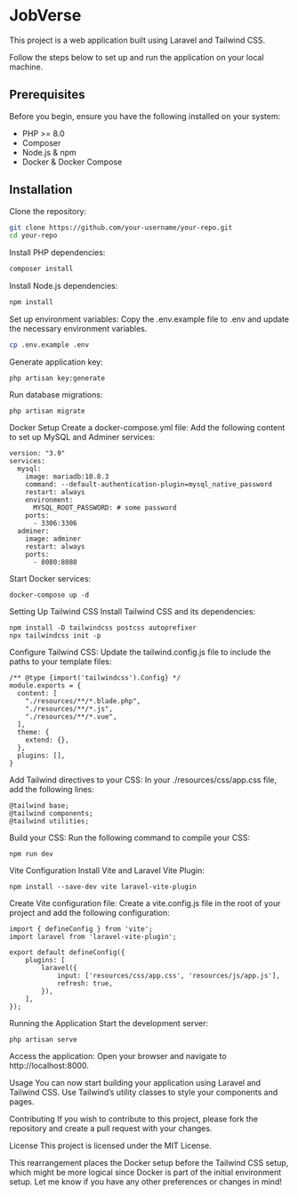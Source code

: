 # JobVerse
This project is a web application built using Laravel and Tailwind CSS. 

Follow the steps below to set up and run the application on your local machine.

## Prerequisites
Before you begin, ensure you have the following installed on your system:

- PHP >= 8.0
- Composer
- Node.js & npm
- Docker & Docker Compose

## Installation
Clone the repository:
```bash
git clone https://github.com/your-username/your-repo.git
cd your-repo
```

Install PHP dependencies:
```bash
composer install
```

Install Node.js dependencies:
```bash
npm install
```

Set up environment variables: Copy the .env.example file to .env and update the necessary environment variables.
```bash
cp .env.example .env
```

Generate application key:
```
php artisan key:generate
```

Run database migrations:
```
php artisan migrate
```

Docker Setup
Create a docker-compose.yml file: Add the following content to set up MySQL and Adminer services:
```
version: "3.9"
services:
  mysql:
    image: mariadb:10.8.3
    command: --default-authentication-plugin=mysql_native_password
    restart: always
    environment:
      MYSQL_ROOT_PASSWORD: # some password
    ports:
      - 3306:3306
  adminer:
    image: adminer
    restart: always
    ports:
      - 8080:8080
```
Start Docker services:
```
docker-compose up -d
```
Setting Up Tailwind CSS
Install Tailwind CSS and its dependencies:
```
npm install -D tailwindcss postcss autoprefixer
npx tailwindcss init -p
```
Configure Tailwind CSS: Update the tailwind.config.js file to include the paths to your template files:
```
/** @type {import('tailwindcss').Config} */
module.exports = {
  content: [
    "./resources/**/*.blade.php",
    "./resources/**/*.js",
    "./resources/**/*.vue",
  ],
  theme: {
    extend: {},
  },
  plugins: [],
}
```
Add Tailwind directives to your CSS: In your ./resources/css/app.css file, add the following lines:
```
@tailwind base;
@tailwind components;
@tailwind utilities;
```
Build your CSS: Run the following command to compile your CSS:
```
npm run dev
```
Vite Configuration
Install Vite and Laravel Vite Plugin:
```
npm install --save-dev vite laravel-vite-plugin
```
Create Vite configuration file: Create a vite.config.js file in the root of your project and add the following configuration:
```
import { defineConfig } from 'vite';
import laravel from 'laravel-vite-plugin';

export default defineConfig({
    plugins: [
        laravel({
            input: ['resources/css/app.css', 'resources/js/app.js'],
            refresh: true,
        }),
    ],
});
```
Running the Application
Start the development server:
```
php artisan serve
```
Access the application: Open your browser and navigate to http://localhost:8000.


Usage
You can now start building your application using Laravel and Tailwind CSS. Use Tailwind’s utility classes to style your components and pages.

Contributing
If you wish to contribute to this project, please fork the repository and create a pull request with your changes.

License
This project is licensed under the MIT License.

This rearrangement places the Docker setup before the Tailwind CSS setup, which might be more logical since Docker is part of the initial environment setup. Let me know if you have any other preferences or changes in mind!
